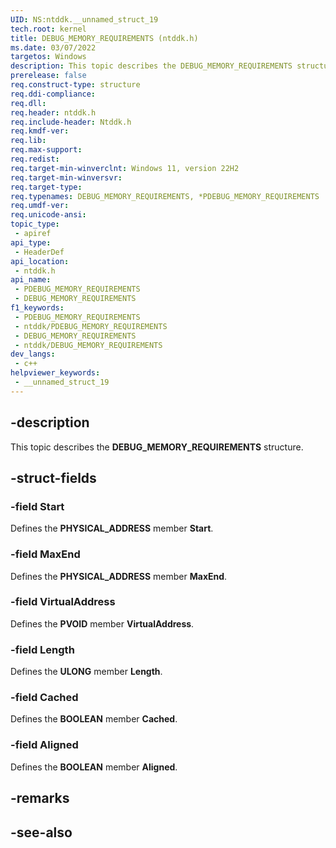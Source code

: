 ```yaml
---
UID: NS:ntddk.__unnamed_struct_19
tech.root: kernel
title: DEBUG_MEMORY_REQUIREMENTS (ntddk.h)
ms.date: 03/07/2022
targetos: Windows
description: This topic describes the DEBUG_MEMORY_REQUIREMENTS structure.
prerelease: false
req.construct-type: structure
req.ddi-compliance: 
req.dll: 
req.header: ntddk.h
req.include-header: Ntddk.h
req.kmdf-ver: 
req.lib: 
req.max-support: 
req.redist: 
req.target-min-winverclnt: Windows 11, version 22H2
req.target-min-winversvr: 
req.target-type: 
req.typenames: DEBUG_MEMORY_REQUIREMENTS, *PDEBUG_MEMORY_REQUIREMENTS
req.umdf-ver: 
req.unicode-ansi: 
topic_type:
 - apiref
api_type:
 - HeaderDef
api_location:
 - ntddk.h
api_name:
 - PDEBUG_MEMORY_REQUIREMENTS
 - DEBUG_MEMORY_REQUIREMENTS
f1_keywords:
 - PDEBUG_MEMORY_REQUIREMENTS
 - ntddk/PDEBUG_MEMORY_REQUIREMENTS
 - DEBUG_MEMORY_REQUIREMENTS
 - ntddk/DEBUG_MEMORY_REQUIREMENTS
dev_langs:
 - c++
helpviewer_keywords:
 - __unnamed_struct_19
---
```


## -description

This topic describes the **DEBUG_MEMORY_REQUIREMENTS** structure.

## -struct-fields

### -field Start

Defines the **PHYSICAL_ADDRESS** member **Start**.

### -field MaxEnd

Defines the **PHYSICAL_ADDRESS** member **MaxEnd**.

### -field VirtualAddress

Defines the **PVOID** member **VirtualAddress**.

### -field Length

Defines the **ULONG** member **Length**.

### -field Cached

Defines the **BOOLEAN** member **Cached**.

### -field Aligned

Defines the **BOOLEAN** member **Aligned**.

## -remarks

## -see-also

